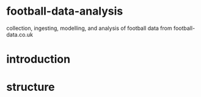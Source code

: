 football-data-analysis
===
collection, ingesting, modelling, and analysis of football data from football-data.co.uk

# introduction


# structure 